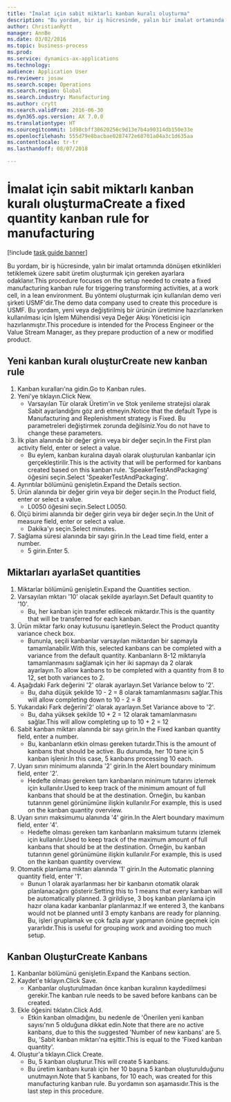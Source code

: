 ```yaml
--- 
title: "İmalat için sabit miktarlı kanban kuralı oluşturma"
description: "Bu yordam, bir iş hücresinde, yalın bir imalat ortamında dönüşen etkinlikleri tetiklemek üzere sabit üretim oluşturmak için gereken ayarlara odaklanır."
author: ChristianRytt
manager: AnnBe
ms.date: 03/02/2016
ms.topic: business-process
ms.prod: 
ms.service: dynamics-ax-applications
ms.technology: 
audience: Application User
ms.reviewer: josaw
ms.search.scope: Operations
ms.search.region: Global
ms.search.industry: Manufacturing
ms.author: crytt
ms.search.validFrom: 2016-06-30
ms.dyn365.ops.version: AX 7.0.0
ms.translationtype: HT
ms.sourcegitcommit: 1d98cbff30620256c9d13e7b4a90314db150e33e
ms.openlocfilehash: 555d79e8bacbae0287472e68701a04a3c1d635aa
ms.contentlocale: tr-tr
ms.lasthandoff: 08/07/2018

---
```

# <a name="create-a-fixed-quantity-kanban-rule-for-manufacturing"></a><span data-ttu-id="e551d-103">İmalat için sabit miktarlı kanban kuralı oluşturma</span><span class="sxs-lookup"><span data-stu-id="e551d-103">Create a fixed quantity kanban rule for manufacturing</span></span>

[!include [task guide banner](../../includes/task-guide-banner.md)]

<span data-ttu-id="e551d-104">Bu yordam, bir iş hücresinde, yalın bir imalat ortamında dönüşen etkinlikleri tetiklemek üzere sabit üretim oluşturmak için gereken ayarlara odaklanır.</span><span class="sxs-lookup"><span data-stu-id="e551d-104">This procedure focuses on the setup needed to create a fixed manufacturing kanban rule for triggering transforming activities, at a work cell, in a lean environment.</span></span> <span data-ttu-id="e551d-105">Bu yöntemi oluşturmak için kullanılan demo veri şirketi USMF'dir.</span><span class="sxs-lookup"><span data-stu-id="e551d-105">The demo data company used to create this procedure is USMF.</span></span> <span data-ttu-id="e551d-106">Bu yordam, yeni veya değiştirilmiş bir ürünün üretimine hazırlanırken kullanılması için İşlem Mühendisi veya Değer Akışı Yöneticisi için hazırlanmıştır.</span><span class="sxs-lookup"><span data-stu-id="e551d-106">This procedure is intended for the Process Engineer or the Value Stream Manager, as they prepare production of a new or modified product.</span></span>


## <a name="create-new-kanban-rule"></a><span data-ttu-id="e551d-107">Yeni kanban kuralı oluştur</span><span class="sxs-lookup"><span data-stu-id="e551d-107">Create new kanban rule</span></span>
1. <span data-ttu-id="e551d-108">Kanban kuralları'na gidin.</span><span class="sxs-lookup"><span data-stu-id="e551d-108">Go to Kanban rules.</span></span>
2. <span data-ttu-id="e551d-109">Yeni'ye tıklayın.</span><span class="sxs-lookup"><span data-stu-id="e551d-109">Click New.</span></span>
    * <span data-ttu-id="e551d-110">Varsayılan Tür olarak Üretim'in ve Stok yenileme stratejisi olarak Sabit ayarlandığını göz ardı etmeyin.</span><span class="sxs-lookup"><span data-stu-id="e551d-110">Notice that the default Type is Manufacturing and Replenishment strategy is Fixed.</span></span> <span data-ttu-id="e551d-111">Bu parametreleri değiştirmek zorunda değilsiniz.</span><span class="sxs-lookup"><span data-stu-id="e551d-111">You do not have to change these parameters.</span></span>  
3. <span data-ttu-id="e551d-112">İlk plan alanında bir değer girin veya bir değer seçin.</span><span class="sxs-lookup"><span data-stu-id="e551d-112">In the First plan activity field, enter or select a value.</span></span>
    * <span data-ttu-id="e551d-113">Bu eylem, kanban kuralına dayalı olarak oluşturulan kanbanlar için gerçekleştirilir.</span><span class="sxs-lookup"><span data-stu-id="e551d-113">This is the activity that will be performed for kanbans created based on this kanban rule.</span></span>  <span data-ttu-id="e551d-114">'SpeakerTestAndPackaging' öğesini seçin.</span><span class="sxs-lookup"><span data-stu-id="e551d-114">Select 'SpeakerTestAndPackaging'.</span></span>  
4. <span data-ttu-id="e551d-115">Ayrıntılar bölümünü genişletin.</span><span class="sxs-lookup"><span data-stu-id="e551d-115">Expand the Details section.</span></span>
5. <span data-ttu-id="e551d-116">Ürün alanında bir değer girin veya bir değer seçin.</span><span class="sxs-lookup"><span data-stu-id="e551d-116">In the Product field, enter or select a value.</span></span>
    * <span data-ttu-id="e551d-117">L0050 öğesini seçin.</span><span class="sxs-lookup"><span data-stu-id="e551d-117">Select L0050.</span></span>  
6. <span data-ttu-id="e551d-118">Ölçü birimi alanında bir değer girin veya bir değer seçin.</span><span class="sxs-lookup"><span data-stu-id="e551d-118">In the Unit of measure field, enter or select a value.</span></span>
    * <span data-ttu-id="e551d-119">Dakika'yı seçin.</span><span class="sxs-lookup"><span data-stu-id="e551d-119">Select minutes.</span></span>  
7. <span data-ttu-id="e551d-120">Sağlama süresi alanında bir sayı girin.</span><span class="sxs-lookup"><span data-stu-id="e551d-120">In the Lead time field, enter a number.</span></span>
    * <span data-ttu-id="e551d-121">5 girin.</span><span class="sxs-lookup"><span data-stu-id="e551d-121">Enter 5.</span></span>  

## <a name="set-quantities"></a><span data-ttu-id="e551d-122">Miktarları ayarla</span><span class="sxs-lookup"><span data-stu-id="e551d-122">Set quantities</span></span>
1. <span data-ttu-id="e551d-123">Miktarlar bölümünü genişletin.</span><span class="sxs-lookup"><span data-stu-id="e551d-123">Expand the Quantities section.</span></span>
2. <span data-ttu-id="e551d-124">Varsayılan mktarı '10' olacak şekilde ayarlayın.</span><span class="sxs-lookup"><span data-stu-id="e551d-124">Set Default quantity to '10'.</span></span>
    * <span data-ttu-id="e551d-125">Bu, her kanban için transfer edilecek miktardır.</span><span class="sxs-lookup"><span data-stu-id="e551d-125">This is the quantity that will be transferred for each kanban.</span></span>  
3. <span data-ttu-id="e551d-126">Ürün miktar farkı onay kutusunu işaretleyin.</span><span class="sxs-lookup"><span data-stu-id="e551d-126">Select the Product quantity variance check box.</span></span>
    * <span data-ttu-id="e551d-127">Bununla, seçili kanbanlar varsayılan miktardan bir sapmayla tamamlanabilir.</span><span class="sxs-lookup"><span data-stu-id="e551d-127">With this, selected kanbans can be completed with a variance from the default quantity.</span></span>  <span data-ttu-id="e551d-128">Kanbanların 8-12 miktarıyla tamamlanmasını sağlamak için her iki sapmayı da 2 olarak ayarlayın.</span><span class="sxs-lookup"><span data-stu-id="e551d-128">To allow kanbans to be completed with a quantity from 8 to 12, set both variances to 2.</span></span>  
4. <span data-ttu-id="e551d-129">Aşağıdaki Fark değerini '2' olarak ayarlayın.</span><span class="sxs-lookup"><span data-stu-id="e551d-129">Set Variance below to '2'.</span></span>
    * <span data-ttu-id="e551d-130">Bu, daha düşük şekilde 10 - 2 = 8 olarak tamamlanmasını sağlar.</span><span class="sxs-lookup"><span data-stu-id="e551d-130">This will allow completing down to 10 - 2 = 8</span></span>  
5. <span data-ttu-id="e551d-131">Yukarıdaki Fark değerini'2' olarak ayarlayın.</span><span class="sxs-lookup"><span data-stu-id="e551d-131">Set Variance above to '2'.</span></span>
    * <span data-ttu-id="e551d-132">Bu, daha yüksek şekilde 10 + 2 = 12 olarak tamamlanmasını sağlar.</span><span class="sxs-lookup"><span data-stu-id="e551d-132">This will allow completing up to 10 + 2 = 12</span></span>  
6. <span data-ttu-id="e551d-133">Sabit kanban miktarı alanında bir sayı girin.</span><span class="sxs-lookup"><span data-stu-id="e551d-133">In the Fixed kanban quantity field, enter a number.</span></span>
    * <span data-ttu-id="e551d-134">Bu, kanbanların etkin olması gereken tutardır.</span><span class="sxs-lookup"><span data-stu-id="e551d-134">This is the amount of kanbans that should be active.</span></span> <span data-ttu-id="e551d-135">Bu durumda, her 10 tane için 5 kanban işlenir.</span><span class="sxs-lookup"><span data-stu-id="e551d-135">In this case, 5 kanbans processing 10 each.</span></span>  
7. <span data-ttu-id="e551d-136">Uyarı sınırı minimumı alanında '2' girin.</span><span class="sxs-lookup"><span data-stu-id="e551d-136">In the Alert boundary minimum field, enter '2'.</span></span>
    * <span data-ttu-id="e551d-137">Hedefte olması gereken tam kanbanların minimum tutarını izlemek için kullanılır.</span><span class="sxs-lookup"><span data-stu-id="e551d-137">Used to keep track of the minimum amount of full kanbans that should be at the destination.</span></span> <span data-ttu-id="e551d-138">Örneğin, bu kanban tutarının genel görünümüne ilişkin kullanılır.</span><span class="sxs-lookup"><span data-stu-id="e551d-138">For example, this is used on the kanban quantity overview.</span></span>  
8. <span data-ttu-id="e551d-139">Uyarı sınırı maksimumu alanında '4' girin.</span><span class="sxs-lookup"><span data-stu-id="e551d-139">In the Alert boundary maximum field, enter '4'.</span></span>
    * <span data-ttu-id="e551d-140">Hedefte olması gereken tam kanbanların maksimum tutarını izlemek için kullanılır.</span><span class="sxs-lookup"><span data-stu-id="e551d-140">Used to keep track of the maximum amount of full kanbans that should be at the destination.</span></span> <span data-ttu-id="e551d-141">Örneğin, bu kanban tutarının genel görünümüne ilişkin kullanılır.</span><span class="sxs-lookup"><span data-stu-id="e551d-141">For example, this is used on the kanban quantity overview.</span></span>  
9. <span data-ttu-id="e551d-142">Otomatik planlama miktarı alanında '1' girin.</span><span class="sxs-lookup"><span data-stu-id="e551d-142">In the Automatic planning quantity field, enter '1'.</span></span>
    * <span data-ttu-id="e551d-143">Bunun 1 olarak ayarlanması her bir kanbanın otomatik olarak planlanacağını gösterir.</span><span class="sxs-lookup"><span data-stu-id="e551d-143">Setting this to 1 means that every kanban will be automatically planned.</span></span>   <span data-ttu-id="e551d-144">3 girildiyse, 3 boş kanban planlama için hazır olana kadar kanbanlar planlanmaz.</span><span class="sxs-lookup"><span data-stu-id="e551d-144">If we entered 3, the kanbans would not be planned until 3 empty kanbans are ready for planning.</span></span> <span data-ttu-id="e551d-145">Bu, işleri gruplamak ve çok fazla ayar yapmanın önüne geçmek için yararlıdır.</span><span class="sxs-lookup"><span data-stu-id="e551d-145">This is useful for grouping work and avoiding too much setup.</span></span>  

## <a name="create-kanbans"></a><span data-ttu-id="e551d-146">Kanban Oluştur</span><span class="sxs-lookup"><span data-stu-id="e551d-146">Create Kanbans</span></span>
1. <span data-ttu-id="e551d-147">Kanbanlar bölümünü genişletin.</span><span class="sxs-lookup"><span data-stu-id="e551d-147">Expand the Kanbans section.</span></span>
2. <span data-ttu-id="e551d-148">Kaydet'e tıklayın.</span><span class="sxs-lookup"><span data-stu-id="e551d-148">Click Save.</span></span>
    * <span data-ttu-id="e551d-149">Kanbanlar oluşturulmadan önce kanban kuralının kaydedilmesi gerekir.</span><span class="sxs-lookup"><span data-stu-id="e551d-149">The kanban rule needs to be saved before kanbans can be created.</span></span>  
3. <span data-ttu-id="e551d-150">Ekle öğesini tıklatın.</span><span class="sxs-lookup"><span data-stu-id="e551d-150">Click Add.</span></span>
    * <span data-ttu-id="e551d-151">Etkin kanban olmadığını, bu nedenle de 'Önerilen yeni kanban sayısı'nın 5 olduğuna dikkat edin.</span><span class="sxs-lookup"><span data-stu-id="e551d-151">Note that there are no active kanbans, due to this the suggested 'Number of new kanbans' are 5.</span></span> <span data-ttu-id="e551d-152">Bu, 'Sabit kanban miktarı'na eşittir.</span><span class="sxs-lookup"><span data-stu-id="e551d-152">This is equal to the 'Fixed kanban quantity'.</span></span>  
4. <span data-ttu-id="e551d-153">Oluştur'a tıklayın.</span><span class="sxs-lookup"><span data-stu-id="e551d-153">Click Create.</span></span>
    * <span data-ttu-id="e551d-154">Bu, 5 kanban oluşturur.</span><span class="sxs-lookup"><span data-stu-id="e551d-154">This will create 5 kanbans.</span></span>  
    * <span data-ttu-id="e551d-155">Bu üretim kanbanı kuralı için her 10 başına 5 kanban oluşturulduğunu unutmayın.</span><span class="sxs-lookup"><span data-stu-id="e551d-155">Note that 5 kanbans, for 10 each, was created for this manufacturing kanban rule.</span></span> <span data-ttu-id="e551d-156">Bu yordamın son aşamasıdır.</span><span class="sxs-lookup"><span data-stu-id="e551d-156">This is the last step in this procedure.</span></span>  


